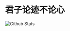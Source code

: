 # 君子论迹不论心

![Github Stats](https://github-readme-stats.vercel.app/api?username=JokerIvanZK&show_icons=true&theme=dark&count_private=true)
